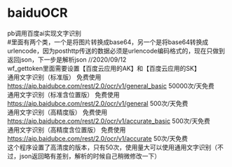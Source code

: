 # baiduOCR
pb调用百度ai实现文字识别<br>
#里面有两个类，一个是将图片转换成base64，另一个是将base64转换成urlencode，因为posthttp传送的数据必须是urlencode编码格式的，现在只做到返回json，下一步是解析json  //2020/09/12<br>
wf_gettoken里面需要设置【百度云应用的AK】和【百度云应用的SK】<br>
通用文字识别（标准版）
免费使用
https://aip.baidubce.com/rest/2.0/ocr/v1/general_basic
50000次/天免费<br>
通用文字识别（标准含位置版）
免费使用
https://aip.baidubce.com/rest/2.0/ocr/v1/general
500次/天免费<br>
通用文字识别（高精度版）
免费使用
https://aip.baidubce.com/rest/2.0/ocr/v1/accurate_basic
500次/天免费<br>
通用文字识别（高精度含位置版）
免费使用
https://aip.baidubce.com/rest/2.0/ocr/v1/accurate
50次/天免费<br>
这个程序设置了高清度的版本，只有50次，使用量大可以使用通用文字识别（不过，json返回略有差别，解析的时候自己稍微修改一下）
